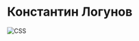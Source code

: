 # Константин Логунов
![CSS](https://github.com/kotevega/kotevega/assets/120304580/9eb38b9b-6a0f-45a2-868b-e007bdd4350d)
